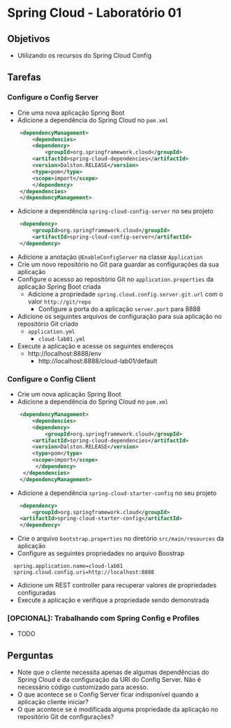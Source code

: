# Spring Cloud - Laboratório 01

## Objetivos
- Utilizando os recursos do Spring Cloud Config

## Tarefas

### Configure o Config Server
- Crie uma nova aplicação Spring Boot
- Adicione a dependência do Spring Cloud no `pom.xml`
```xml
    <dependencyManagement>
        <dependencies>
	    <dependency>
	        <groupId>org.springframework.cloud</groupId>
		<artifactId>spring-cloud-dependencies</artifactId>
		<version>Dalston.RELEASE</version>
		<type>pom</type>
		<scope>import</scope>
	    </dependency>
	</dependencies>
    </dependencyManagement>
```
- Adicione a dependência `spring-cloud-config-server` no seu projeto
```xml
    <dependency>
        <groupId>org.springframework.cloud</groupId>
        <artifactId>spring-cloud-config-server</artifactId>
    </dependency>
```
- Adicione a anotação `@EnableConfigServer` na classe `Application`
- Crie um novo repositório no Git para guardar as configurações da sua aplicação
- Configure o acesso ao repositório Git no `application.properties` da aplicação Spring Boot criada
  - Adicione a propriedade `spring.cloud.config.server.git.url` com o valor `http://git/repo`
	- Configure a porta do a aplicação `server.port` para 8888
- Adicione os seguintes arquivos de configuração para sua aplicação no repositório Git criado
  - `application.yml`
	- `cloud-lab01.yml`
- Execute a aplicação e acesse os seguintes endereços
  - http://localhost:8888/env
	- http://localhost:8888/cloud-lab01/default

### Configure o Config Client
- Crie um nova aplicação Spring Boot
- Adicione a dependência do Spring Cloud no `pom.xml`
```xml
    <dependencyManagement>
        <dependencies>
	    <dependency>
	        <groupId>org.springframework.cloud</groupId>
		<artifactId>spring-cloud-dependencies</artifactId>
		<version>Dalston.RELEASE</version>
		<type>pom</type>
		<scope>import</scope>
	     </dependency>
	 </dependencies>
    </dependencyManagement>
```
- Adicione a dependência `spring-cloud-starter-config` no seu projeto
```xml
    <dependency>
        <groupId>org.springframework.cloud</groupId>
	<artifactId>spring-cloud-starter-config</artifactId>
    </dependency>
```
- Crie o arquivo `bootstrap.properties` no diretório `src/main/resources` da aplicação
- Configure as seguintes propriedades no arquivo Boostrap
```
  spring.application.name=cloud-lab01
  spring.cloud.config.uri=http://localhost:8888
```
- Adicione um REST controller para recuperar valores de propriedades configuradas
- Execute a aplicação e verifique a propriedade sendo demonstrada

### [OPCIONAL]: Trabalhando com Spring Config e Profiles
- TODO

## Perguntas
- Note que o cliente necessita apenas de algumas dependências do Spring Cloud e da configuração da URI do Config Server. Não é necessário código customizado para acesso.
- O que acontece se o Config Server ficar indisponível quando a aplicação cliente iniciar?
- O que acontece se é modificada alguma propriedade da aplicação no repositório Git de configurações? 
